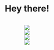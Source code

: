 <div align="center">
  <h1>Hey there!</h1>
  <br>
  <div align="center">
    <img src="https://user-images.githubusercontent.com/47300834/180059603-3bd6dbc7-bf2e-4123-a97c-8b834f1fcaff.gif"/>
  </div>
  <img src="http://github-readme-streak-stats.herokuapp.com?user=adimac93&theme=dark&background=282c34"/>
</div>

<div align="center">
  <img src="https://github-readme-stats.vercel.app/api?username=adimac93&count_private=true&hide=stars&show_icons=true&theme=onedark"/>
</div>

<div align="center">
  <img src="https://github-readme-stats.vercel.app/api/top-langs/?username=adimac93&theme=onedark&hide=html"/>
</div>




